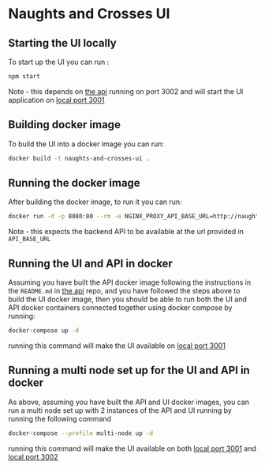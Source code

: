 # Naughts and Crosses UI

## Starting the UI locally

To start up the UI you can run :

```bash
npm start
```

Note - this depends on [the api](https://github.com/michaelruocco/naughts-and-crosses-api)
running on port 3002 and will start the UI application on [local port 3001](http://localhost:3001)

## Building docker image

To build the UI into a docker image you can run:

```bash
docker build -t naughts-and-crosses-ui .
```

## Running the docker image

After building the docker image, to run it you can run:

```bash
docker run -d -p 8080:80 --rm -e NGINX_PROXY_API_BASE_URL=http://naughts-and-crosses-api:80 naughts-and-crosses-ui
```

Note - this expects the backend API to be available at the url provided in `API_BASE_URL`

## Running the UI and API in docker

Assuming you have built the API docker image following the instructions in the `README.md`
in [the api](https://github.com/michaelruocco/naughts-and-crosses-api) repo, and you have
followed the steps above to build the UI docker image, then you should be able to run
both the UI and API docker containers connected together using docker compose by running:

```bash
docker-compose up -d
```

running this command will make the UI available on [local port 3001](http://localhost:3001)

## Running a multi node set up for the UI and API in docker

As above, assuming you have built the API and UI docker images, you can run a multi node set
up with 2 instances of the API and UI running by running the following command

```bash
docker-compose --profile multi-node up -d
```

running this command will make the UI available on both [local port 3001](http://localhost:3001)
and [local port 3002](http://localhost:3002)
